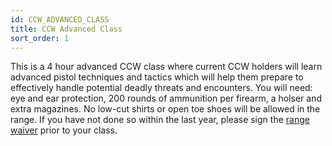 ```yaml
---
id: CCW_ADVANCED_CLASS
title: CCW Advanced Class
sort_order: 1
---
```


This is a 4 hour advanced CCW class where current CCW holders will learn advanced pistol techniques and tactics which will help them prepare to effectively handle potential deadly threats and encounters. 
You will need: eye and ear protection, 200 rounds of ammunition per firearm, a holser and extra magazines.  No low-cut shirts or open toe shoes will be allowed in the range. 
If you have not done so within the last year, please sign the [range waiver](http://www.smartwaiver.com/v/stagestopgunshop) prior to your class. 